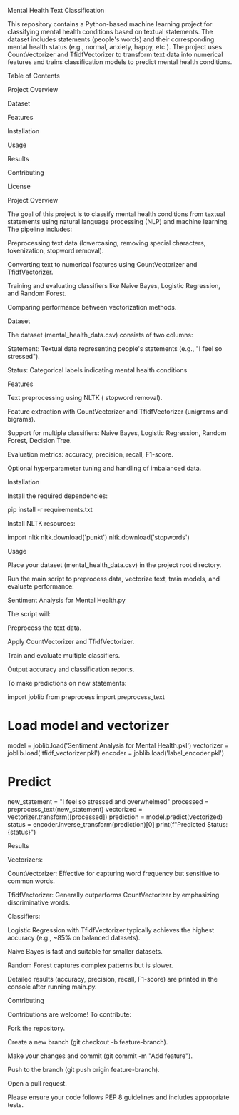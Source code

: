 Mental Health Text Classification

This repository contains a Python-based machine learning project for classifying mental health conditions based on textual statements. The dataset includes statements (people's words) and their corresponding mental health status (e.g., normal, anxiety, happy, etc.). The project uses CountVectorizer and TfidfVectorizer to transform text data into numerical features and trains classification models to predict mental health conditions.

Table of Contents





Project Overview



Dataset



Features



Installation



Usage



Results



Contributing



License

Project Overview

The goal of this project is to classify mental health conditions from textual statements using natural language processing (NLP) and machine learning. The pipeline includes:





Preprocessing text data (lowercasing, removing special characters, tokenization, stopword removal).



Converting text to numerical features using CountVectorizer and TfidfVectorizer.



Training and evaluating classifiers like Naive Bayes, Logistic Regression, and Random Forest.



Comparing performance between vectorization methods.

Dataset

The dataset (mental_health_data.csv) consists of two columns:





Statement: Textual data representing people's statements (e.g., "I feel so stressed").



Status: Categorical labels indicating mental health conditions 

Features



Text preprocessing using NLTK ( stopword removal).


Feature extraction with CountVectorizer and TfidfVectorizer (unigrams and bigrams).



Support for multiple classifiers: Naive Bayes, Logistic Regression, Random Forest, Decision Tree.



Evaluation metrics: accuracy, precision, recall, F1-score.



Optional hyperparameter tuning and handling of imbalanced data.

Installation





Install the required dependencies:

pip install -r requirements.txt



Install NLTK resources:

import nltk
nltk.download('punkt')
nltk.download('stopwords')

Usage





Place your dataset (mental_health_data.csv) in the project root directory.



Run the main script to preprocess data, vectorize text, train models, and evaluate performance:

Sentiment Analysis for Mental Health.py



The script will:





Preprocess the text data.



Apply CountVectorizer and TfidfVectorizer.



Train and evaluate multiple classifiers.



Output accuracy and classification reports.



To make predictions on new statements:

import joblib
from preprocess import preprocess_text

# Load model and vectorizer
model = joblib.load('Sentiment Analysis for Mental Health.pkl')
vectorizer = joblib.load('tfidf_vectorizer.pkl')
encoder = joblib.load('label_encoder.pkl')

# Predict
new_statement = "I feel so stressed and overwhelmed"
processed = preprocess_text(new_statement)
vectorized = vectorizer.transform([processed])
prediction = model.predict(vectorized)
status = encoder.inverse_transform(prediction)[0]
print(f"Predicted Status: {status}")

Results





Vectorizers:





CountVectorizer: Effective for capturing word frequency but sensitive to common words.



TfidfVectorizer: Generally outperforms CountVectorizer by emphasizing discriminative words.



Classifiers:





Logistic Regression with TfidfVectorizer typically achieves the highest accuracy (e.g., ~85% on balanced datasets).



Naive Bayes is fast and suitable for smaller datasets.



Random Forest captures complex patterns but is slower.



Detailed results (accuracy, precision, recall, F1-score) are printed in the console after running main.py.

Contributing

Contributions are welcome! To contribute:





Fork the repository.



Create a new branch (git checkout -b feature-branch).



Make your changes and commit (git commit -m "Add feature").



Push to the branch (git push origin feature-branch).



Open a pull request.

Please ensure your code follows PEP 8 guidelines and includes appropriate tests.
